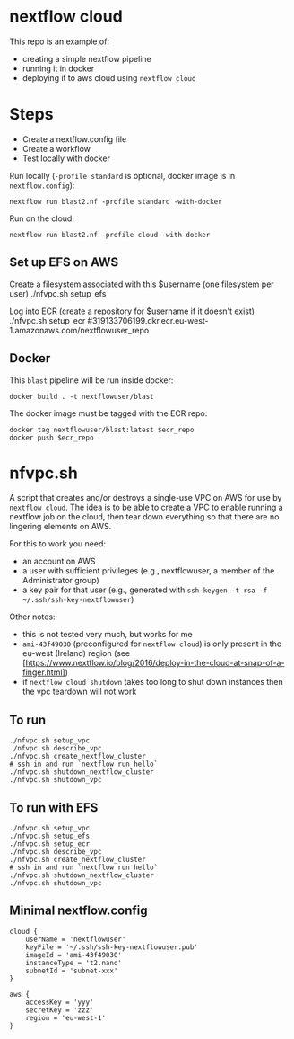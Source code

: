 nextflow cloud
==============
This repo is an example of:

- creating a simple nextflow pipeline
- running it in docker
- deploying it to aws cloud using `nextflow cloud`

Steps
=====

- Create a nextflow.config file
- Create a workflow
- Test locally with docker

Run locally (`-profile standard` is optional, docker image is in `nextflow.config`):

    nextflow run blast2.nf -profile standard -with-docker

Run on the cloud:

    nextflow run blast2.nf -profile cloud -with-docker


Set up EFS on AWS
-----------------

Create a filesystem associated with this $username (one filesystem per user)
    ./nfvpc.sh setup_efs

Log into ECR (create a repository for $username if it doesn't exist)
    ./nfvpc.sh setup_ecr
    #319133706199.dkr.ecr.eu-west-1.amazonaws.com/nextflowuser_repo


Docker
------
This `blast` pipeline will be run inside docker:

    docker build . -t nextflowuser/blast

The docker image must be tagged with the ECR repo:

    docker tag nextflowuser/blast:latest $ecr_repo
    docker push $ecr_repo




nfvpc.sh
========
A script that creates and/or destroys a single-use VPC on AWS for use by `nextflow cloud`. 
The idea is to be able to create a VPC to enable running a nextflow job on the cloud, 
then tear down everything so that there are no lingering elements on AWS. 

For this to work you need:

- an account on AWS
- a user with sufficient privileges (e.g., nextflowuser, a member of the Administrator group)
- a key pair for that user (e.g., generated with `ssh-keygen -t rsa -f ~/.ssh/ssh-key-nextflowuser`)

Other notes:

- this is not tested very much, but works for me
- `ami-43f49030` (preconfigured for `nextflow cloud`) is only present in the eu-west (Ireland) region
  (see [https://www.nextflow.io/blog/2016/deploy-in-the-cloud-at-snap-of-a-finger.html])
- if `nextflow cloud shutdown` takes too long to shut down instances then the vpc teardown
  will not work

To run
------

    ./nfvpc.sh setup_vpc
    ./nfvpc.sh describe_vpc
    ./nfvpc.sh create_nextflow_cluster
    # ssh in and run `nextflow run hello`
    ./nfvpc.sh shutdown_nextflow_cluster
    ./nfvpc.sh shutdown_vpc


To run with EFS
---------------
    ./nfvpc.sh setup_vpc
    ./nfvpc.sh setup_efs
    ./nfvpc.sh setup_ecr
    ./nfvpc.sh describe_vpc
    ./nfvpc.sh create_nextflow_cluster
    # ssh in and run `nextflow run hello`
    ./nfvpc.sh shutdown_nextflow_cluster
    ./nfvpc.sh shutdown_vpc


Minimal nextflow.config
-----------------------

    cloud {
        userName = 'nextflowuser'
        keyFile = '~/.ssh/ssh-key-nextflowuser.pub'
        imageId = 'ami-43f49030'
        instanceType = 't2.nano'
        subnetId = 'subnet-xxx'
    }

    aws {
        accessKey = 'yyy'
        secretKey = 'zzz'
        region = 'eu-west-1'
    }

